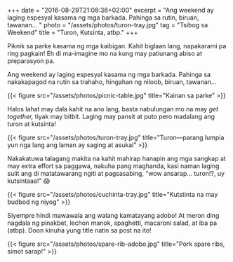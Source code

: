 +++
date = "2016-08-29T21:08:36+02:00"
excerpt = "Ang weekend ay laging espesyal kasama ng mga barkada. Pahinga sa rutin, biruan, tawanan... "
photo = "/assets/photos/turon-tray.jpg"
tag = "Tsibog sa Weekend"
title = "Turon, Kutsinta, atbp."
+++

Piknik sa parke kasama ng mga kaibigan. Kahit biglaan lang, napakarami pa ring pagkain! Eh di ma-imagine mo na kung may patiunang abiso at preparasyon pa. 

Ang weekend ay laging espesyal kasama ng mga barkada. Pahinga sa nakakapagod na rutin sa trahaho, hingahan ng niloob, biruan, tawanan... 

{{< figure src="/assets/photos/picnic-table.jpg" title="Kainan sa parke" >}}

Halos lahat may dala kahit na ano lang, basta nabulungan mo na may *get together,* tiyak may bitbit. Laging may pansit at puto pero madalang ang turon at kutsinta!

{{< figure src="/assets/photos/turon-tray.jpg" title="Turon—parang lumpia yun nga lang ang laman ay saging at asukal" >}}

Nakakatuwa talagang makita na kahit mahirap hanapin ang mga sangkap at may extra effort sa paggawa, nakuha pang maghanda, kasi naman laging sulit ang di matatawarang ngiti at pagsasabing, "wow ansarap... turon!?, uy kutsintaaa!" 😱 

{{< figure src="/assets/photos/cuchinta-tray.jpg" title="Kutstinta na may budbod ng niyog" >}}

Siyempre hindi mawawala ang walang kamatayang adobo! At meron ding nagdala ng pinakbet, lechon manok, spaghetti, macaroni salad, at iba pa (atbp). Doon kinuha yung title natin sa post na ito!

{{< figure src="/assets/photos/spare-rib-adobo.jpg" title="Pork spare ribs, simot sarap!" >}}